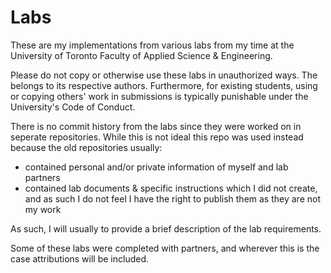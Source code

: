 # Labs

These are my implementations from various labs from my time at the University of Toronto Faculty of Applied Science & Engineering. 

Please do not copy or otherwise use these labs in unauthorized ways. The belongs to its respective authors.
Furthermore, for existing students, using or copying others' work in submissions is typically punishable under the University's Code of Conduct.

There is no commit history from the labs since they were worked on in seperate repositories. While this is not ideal this repo was used instead because the old repositories usually:
- contained personal and/or private information of myself and lab partners
- contained lab documents & specific instructions which I did not create, and as such I do not feel I have the right to publish them as they are not my work

As such, I will usually to provide a brief description of the lab requirements.

Some of these labs were completed with partners, and wherever this is the case attributions will be included.
